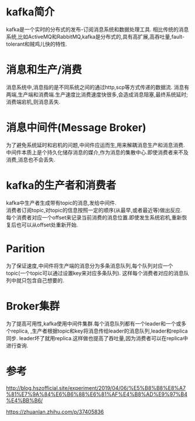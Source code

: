 # kafka简介
kafka是一个实时的分布式的发布-订阅消息系统和数据处理工具.
相比传统的消息系统,比如ActiveMQ和RabbitMQ,kafka是分布式的,具有高扩展,高吞吐量,fault-tolerant和贼鸡儿快的特性.

# 消息和生产/消费
消息系统中,消息指的是不同系统之间的通过http,scp等方式传递的数据流.
消息有两端,生产端和消费端.生产速度比消费速度快很多,会造成消息阻塞,最终系统延时;消费端宕机,则消息丢失.

# 消息中间件(Message Broker)
为了避免系统延时和宕机的问题,中间件应运而生,用来解耦消息生产和消息消费.  
中间件本质上是个持久化储存消息的媒介,作为消息的集散中心.即使消费者来不及消费,消息也不会丢失.

# kafka的生产者和消费者
kafka中生产者生成带有topic的消息,发给中间件.  
消费者订阅topic,对topic的信息按照一定的顺序(从最早,或者最近等)做出反应.  
每个消费者对应一个offset来记录当前消费的消息位置.即使发生系统宕机,重新恢复后也可以从offset处重新开始.


# Parition  
为了保证速度,中间件将生产端的消息分为多条消息队列,每个队列对应一个topic(一个topic可以通过设置key来对应多条队列).
这样每个消费者对应的消息队列中就只包含自己想要的.

# Broker集群
为了提高可用性,kafka使用中间件集群.每个消息队列都有一个leader和一个或多个replica,
,生产者根据topic和key将消息传给leader的消息队列,leader和replica同步.
leader坏了就用replica.这样做也提高了吞吐量,因为消费者可以在replica中进行查询.

# 参考
http://blog.hszofficial.site/experiment/2019/04/06/%E5%B8%B8%E8%A7%81%E7%9A%84%E6%B6%88%E6%81%AF%E4%B8%AD%E9%97%B4%E4%BB%B6/

https://zhuanlan.zhihu.com/p/37405836